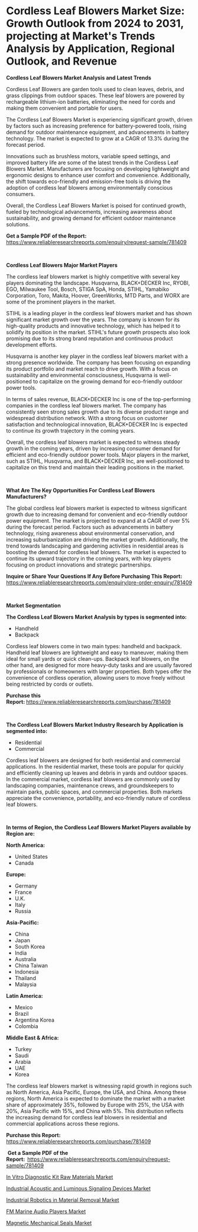 <p><h1>Cordless Leaf Blowers Market Size: Growth Outlook from 2024 to 2031, projecting at Market's Trends Analysis by Application, Regional Outlook, and Revenue</h1></p><p><strong>Cordless Leaf Blowers Market Analysis and Latest Trends</strong></p>
<p><p>Cordless Leaf Blowers are garden tools used to clean leaves, debris, and grass clippings from outdoor spaces. These leaf blowers are powered by rechargeable lithium-ion batteries, eliminating the need for cords and making them convenient and portable for users.</p><p>The Cordless Leaf Blowers Market is experiencing significant growth, driven by factors such as increasing preference for battery-powered tools, rising demand for outdoor maintenance equipment, and advancements in battery technology. The market is expected to grow at a CAGR of 13.3% during the forecast period.</p><p>Innovations such as brushless motors, variable speed settings, and improved battery life are some of the latest trends in the Cordless Leaf Blowers Market. Manufacturers are focusing on developing lightweight and ergonomic designs to enhance user comfort and convenience. Additionally, the shift towards eco-friendly and emission-free tools is driving the adoption of cordless leaf blowers among environmentally conscious consumers.</p><p>Overall, the Cordless Leaf Blowers Market is poised for continued growth, fueled by technological advancements, increasing awareness about sustainability, and growing demand for efficient outdoor maintenance solutions.</p></p>
<p><strong>Get a Sample PDF of the Report:&nbsp;</strong> <a href="https://www.reliableresearchreports.com/enquiry/request-sample/781409">https://www.reliableresearchreports.com/enquiry/request-sample/781409</a></p>
<p>&nbsp;</p>
<p><strong>Cordless Leaf Blowers Major Market Players</strong></p>
<p><p>The cordless leaf blowers market is highly competitive with several key players dominating the landscape. Husqvarna, BLACK+DECKER Inc, RYOBI, EGO, Milwaukee Tool, Bosch, STIGA SpA, Honda, STIHL, Yamabiko Corporation, Toro, Makita, Hoover, GreenWorks, MTD Parts, and WORX are some of the prominent players in the market.</p><p>STIHL is a leading player in the cordless leaf blowers market and has shown significant market growth over the years. The company is known for its high-quality products and innovative technology, which has helped it to solidify its position in the market. STIHL's future growth prospects also look promising due to its strong brand reputation and continuous product development efforts.</p><p>Husqvarna is another key player in the cordless leaf blowers market with a strong presence worldwide. The company has been focusing on expanding its product portfolio and market reach to drive growth. With a focus on sustainability and environmental consciousness, Husqvarna is well-positioned to capitalize on the growing demand for eco-friendly outdoor power tools.</p><p>In terms of sales revenue, BLACK+DECKER Inc is one of the top-performing companies in the cordless leaf blowers market. The company has consistently seen strong sales growth due to its diverse product range and widespread distribution network. With a strong focus on customer satisfaction and technological innovation, BLACK+DECKER Inc is expected to continue its growth trajectory in the coming years.</p><p>Overall, the cordless leaf blowers market is expected to witness steady growth in the coming years, driven by increasing consumer demand for efficient and eco-friendly outdoor power tools. Major players in the market, such as STIHL, Husqvarna, and BLACK+DECKER Inc, are well-positioned to capitalize on this trend and maintain their leading positions in the market.</p></p>
<p>&nbsp;</p>
<p><strong>What Are The Key Opportunities For Cordless Leaf Blowers Manufacturers?</strong></p>
<p><p>The global cordless leaf blowers market is expected to witness significant growth due to increasing demand for convenient and eco-friendly outdoor power equipment. The market is projected to expand at a CAGR of over 5% during the forecast period. Factors such as advancements in battery technology, rising awareness about environmental conservation, and increasing suburbanization are driving the market growth. Additionally, the trend towards landscaping and gardening activities in residential areas is boosting the demand for cordless leaf blowers. The market is expected to continue its upward trajectory in the coming years, with key players focusing on product innovations and strategic partnerships.</p></p>
<p><strong>Inquire or Share Your Questions If Any Before Purchasing This Report:</strong> <a href="https://www.reliableresearchreports.com/enquiry/pre-order-enquiry/781409">https://www.reliableresearchreports.com/enquiry/pre-order-enquiry/781409</a></p>
<p>&nbsp;</p>
<p><strong>Market Segmentation</strong></p>
<p><strong>The Cordless Leaf Blowers Market Analysis by types is segmented into:</strong></p>
<p><ul><li>Handheld</li><li>Backpack</li></ul></p>
<p><p>Cordless leaf blowers come in two main types: handheld and backpack. Handheld leaf blowers are lightweight and easy to maneuver, making them ideal for small yards or quick clean-ups. Backpack leaf blowers, on the other hand, are designed for more heavy-duty tasks and are usually favored by professionals or homeowners with larger properties. Both types offer the convenience of cordless operation, allowing users to move freely without being restricted by cords or outlets.</p></p>
<p><strong>Purchase this Report:&nbsp;</strong><a href="https://www.reliableresearchreports.com/purchase/781409">https://www.reliableresearchreports.com/purchase/781409</a></p>
<p>&nbsp;</p>
<p><strong>The Cordless Leaf Blowers Market Industry Research by Application is segmented into:</strong></p>
<p><ul><li>Residential</li><li>Commercial</li></ul></p>
<p><p>Cordless leaf blowers are designed for both residential and commercial applications. In the residential market, these tools are popular for quickly and efficiently cleaning up leaves and debris in yards and outdoor spaces. In the commercial market, cordless leaf blowers are commonly used by landscaping companies, maintenance crews, and groundskeepers to maintain parks, public spaces, and commercial properties. Both markets appreciate the convenience, portability, and eco-friendly nature of cordless leaf blowers.</p></p>
<p>&nbsp;</p>
<p><strong>In terms of Region, the Cordless Leaf Blowers Market Players available by Region are:</strong></p>
<p>
    <p> <strong> North America: </strong>
        <ul>
            <li>United States</li>
            <li>Canada</li>
        </ul>
        </p> 
    <p> <strong> Europe: </strong>
        <ul>
            <li>Germany</li>
            <li>France</li>
            <li>U.K.</li>
            <li>Italy</li>
            <li>Russia</li>
        </ul>
        </p> 
    <p> <strong> Asia-Pacific: </strong>
        <ul>
            <li>China</li>
            <li>Japan</li>
            <li>South Korea</li>
            <li>India</li>
            <li>Australia</li>
            <li>China Taiwan</li>
            <li>Indonesia</li>
            <li>Thailand</li>
            <li>Malaysia</li>
        </ul>
        </p> 
    <p> <strong> Latin America: </strong>
        <ul>
            <li>Mexico</li>
            <li>Brazil</li>
            <li>Argentina Korea</li>
            <li>Colombia</li>
        </ul>
        </p> 
    <p> <strong> Middle East & Africa: </strong>
        <ul>
            <li>Turkey</li>
            <li>Saudi</li>
            <li>Arabia</li>
            <li>UAE</li>
            <li>Korea</li>
        </ul>
    </p>
    </p>
<p><p>The cordless leaf blowers market is witnessing rapid growth in regions such as North America, Asia Pacific, Europe, the USA, and China. Among these regions, North America is expected to dominate the market with a market share of approximately 35%, followed by Europe with 25%, the USA with 20%, Asia Pacific with 15%, and China with 5%. This distribution reflects the increasing demand for cordless leaf blowers in residential and commercial applications across these regions.</p></p>
<p><strong>Purchase this Report: </strong><a href="https://www.reliableresearchreports.com/purchase/781409">https://www.reliableresearchreports.com/purchase/781409</a></p>
<p>&nbsp;<strong>Get a Sample PDF of the Report:&nbsp;&nbsp;</strong><a href="https://www.reliableresearchreports.com/enquiry/request-sample/781409">https://www.reliableresearchreports.com/enquiry/request-sample/781409</a></p>
<p><strong></strong></p>
<p><p><a href="https://medium.com/@darienhoppe3434/in-vitro-diagnostic-kit-raw-materials-market-share-evolution-and-market-growth-trends-2024-2031-0b9b09556f78">In Vitro Diagnostic Kit Raw Materials Market</a></p><p><a href="https://medium.com/@shirleysullivan73/industrial-acoustic-and-luminous-signaling-devices-market-outlook-industry-overview-and-forecast-0a9c03e1c35b">Industrial Acoustic and Luminous Signaling Devices Market</a></p><p><a href="https://medium.com/@emmyrolfson8689/industrial-robotics-in-material-removal-market-report-reveals-the-latest-trends-and-growth-99cf88bb108d">Industrial Robotics in Material Removal Market</a></p><p><a href="https://github.com/laholand/Market-Research-Report-List-2/blob/main/fm-marine-audio-players-market.md">FM Marine Audio Players Market</a></p><p><a href="https://medium.com/@shirleysullivan73/magnetic-mechanical-seals-market-size-cagr-trends-2024-2030-c0e58a03b0ef">Magnetic Mechanical Seals Market</a></p></p>